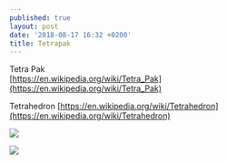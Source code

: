 ```yaml
---
published: true
layout: post
date: '2018-08-17 16:32 +0200'
title: Tetrapak
---
```

Tetra Pak  
[https://en.wikipedia.org/wiki/Tetra_Pak](https://en.wikipedia.org/wiki/Tetra_Pak)

Tetrahedron
[https://en.wikipedia.org/wiki/Tetrahedron](https://en.wikipedia.org/wiki/Tetrahedron)

![](https://upload.wikimedia.org/wikipedia/commons/d/db/Regular_tetrahedron_square_cross_section.png)

![](https://upload.wikimedia.org/wikipedia/commons/7/70/Tetrahedron.gif)

